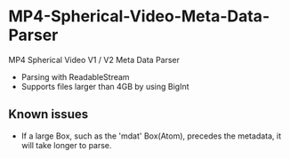 # MP4-Spherical-Video-Meta-Data-Parser
MP4 Spherical Video V1 / V2 Meta Data Parser

* Parsing with ReadableStream
* Supports files larger than 4GB by using BigInt

## Known issues
* If a large Box, such as the 'mdat' Box(Atom), precedes the metadata, it will take longer to parse.
